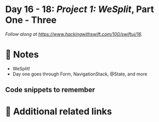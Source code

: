 # Day 16 - 18: _Project 1: WeSplit_, Part One - Three


_Follow along at https://www.hackingwithswift.com/100/swiftui/16_.

# 📒 Notes
- WeSplit!
- Day one goes through Form, NavigationStack, @State, and more

## Code snippets to remember


# 🔗 Additional related links
